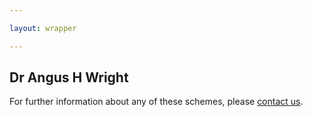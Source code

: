 ```yaml
---

layout: wrapper

---
```


## Dr Angus H Wright

For further information about any of these schemes, please <a href="contact">contact us</a>.

